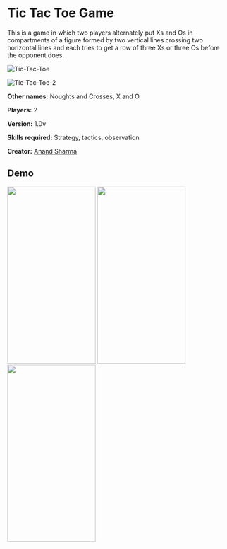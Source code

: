 # Tic Tac Toe Game

This is a game in which two players alternately put Xs and Os in compartments of a figure formed by two vertical lines crossing two horizontal lines and each tries to get a row of three Xs or three Os before the opponent does.



![Tic-Tac-Toe](https://user-images.githubusercontent.com/79866006/127279507-8e152539-9aaf-409a-9c5c-06543668492c.png)


![Tic-Tac-Toe-2](https://user-images.githubusercontent.com/79866006/127279523-4f6bdc08-a234-4cb4-9291-613611209062.png)



**Other names:** Noughts and Crosses, X and O

**Players:**	2

**Version:**    1.0v

**Skills required:** Strategy, tactics, observation

**Creator:** <a href="https://github.com/liveanand86">Anand Sharma</a>


## Demo

<img src="https://user-images.githubusercontent.com/79866006/220214411-45b2ccce-81fe-4336-93d7-559ecc2e8a2d.jpg" width="200" height="400">  <img src="https://user-images.githubusercontent.com/79866006/220214827-35d933ba-58e5-49ba-96a1-52978b75a88e.jpg" width="200" height="400">  <img src="https://user-images.githubusercontent.com/79866006/220215022-235644b1-42c5-49c6-83e2-640a28bbdb10.jpg" width="200" height="400">




